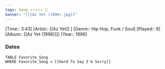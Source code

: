 ```yaml
---
tags: Song ⭐⭐⭐⭐⭐ 💛
banner: "![[Az Yet (1996).jpg]]"
---
```

[Time:: 3:43]
[Artist:: [[Az Yet]] ]
[Genre:: Hip Hop, Funk / Soul]
[Played:: 9]
[Album:: [[Az Yet (1996)]]]
[Year:: 1996]
### Dates
````dataview
TABLE Favorite_Song
WHERE Favorite_Song = [[Hard To Say I'm Sorry]]
````